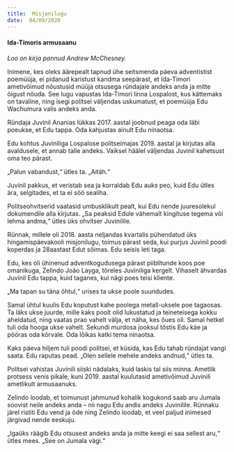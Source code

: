 ```yaml
---
title:  Misjonilugu
date:  04/09/2020
---
```


#### Ida-Timoris armusaanu

_Loo on kirja pannud Andrew McChesney._

Inimene, kes oleks äärepealt tapnud ühe seitsmenda päeva adventistist poemüüja, ei pidanud karistust kandma seepärast, et Ida-Timori ametivõimud nõustusid müüja otsusega ründajale andeks anda ja mitte õigust nõuda. See lugu vapustas Ida-Timori linna Lospalost, kus kättemaks on tavaline, ning isegi politsei väljendas uskumatust, et poemüüja Edu Wachumura valis andeks anda.

Ründaja Juvinil Ananias lükkas 2017. aastal joobnud peaga oda läbi poeukse, et Edu tappa. Oda kahjustas ainult Edu ninaotsa.

Edu kohtus Juviniliga Lospalose politseimajas 2019. aastal ja kirjutas alla avaldusele, et annab talle andeks. Vaiksel häälel väljendas Juvinil kahetsust oma teo pärast.

„Palun vabandust,“ ütles ta. „Aitäh.“

Juvinil pakkus, et veristab sea ja korraldab Edu auks peo, kuid Edu ütles ära, selgitades, et ta ei söö sealiha.

Politseohvitserid vaatasid umbusklikult pealt, kui Edu nende juuresolekul dokumendile alla kirjutas. „Sa peaksid Edule vähemalt kingituse tegema või lehma andma,“ ütles üks ohvitser Juvinilile.

Rünnak, millele oli 2018. aasta neljandas kvartalis pühendatud üks hingamispäevakooli misjonilugu, toimus pärast seda, kui purjus Juvinil poodi koperdas ja 28aastast Edut sõimas. Edu seisis leti taga.

Edu, kes oli ühinenud adventkogudusega pärast piiblitunde koos poe omanikuga, Zelindo João Layga, tõreles Juviniliga kergelt. Vihaselt ähvardas Juvinil Edu tappa, kuid taganes, kui nägi poes teisi kliente.

„Ma tapan su täna õhtul,“ urises ta ukse poole suundudes.

Samal ühtul kuulis Edu koputust kahe poolega metall-uksele poe tagaosas. Ta läks ukse juurde, mille kaks poolt olid lukustatud ja teineteisega kokku aheldatud, ning vaatas prao vahelt välja, et näha, kes õues oli. Samal hetkel tuli oda hooga ukse vahelt. Sekundi murdosa jooksul tõstis Edu käe ja pööras oda kõrvale. Oda lõikas katki tema ninaotsa.

Kaks päeva hiljem tuli poodi politsei, et küsida, kas Edu tahab ründajat vangi saata. Edu raputas pead. „Olen sellele mehele andeks andnud,“ ütles ta.

Politsei vahistas Juvinili siiski nädalaks, kuid laskis tal siis minna. Ametlik protsess venis pikale, kuni 2019. aastal kuulutasid ametivõimud Juvinili ametlikult armusaanuks.

Zelindo loodab, et toimunust jahmunud kohalik kogukond saab aru Jumala soovist neile andeks anda – nii nagu Edu andis andeks Juvinilile. Rünnaku järel ristiti Edu vend ja õde ning Zelindo loodab, et veel paljud inimesed järgivad nende eeskuju.

„Igaüks räägib Edu otsusest andeks anda ja mitte keegi ei saa sellest aru,“ ütles mees. „See on Jumala vägi.“
